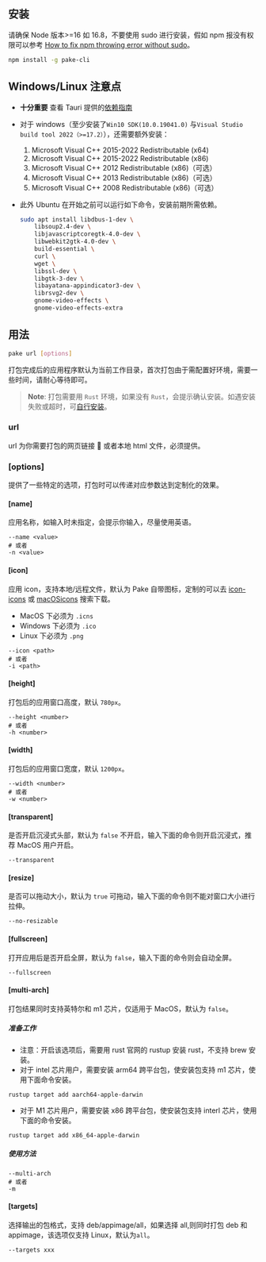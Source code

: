 ## 安装

请确保 Node 版本>=16 如 16.8，不要使用 sudo 进行安装，假如 npm 报没有权限可以参考 [How to fix npm throwing error without sudo](https://stackoverflow.com/questions/16151018/how-to-fix-npm-throwing-error-without-sudo)。

```bash
npm install -g pake-cli
```

## Windows/Linux 注意点

- **十分重要** 查看 Tauri 提供的[依赖指南](https://tauri.app/v1/guides/getting-started/prerequisites)
- 对于 windows（至少安装了`Win10 SDK(10.0.19041.0)` 与`Visual Studio build tool 2022（>=17.2）`），还需要额外安装：

  1. Microsoft Visual C++ 2015-2022 Redistributable (x64)
  2. Microsoft Visual C++ 2015-2022 Redistributable (x86)
  3. Microsoft Visual C++ 2012 Redistributable (x86)（可选）
  4. Microsoft Visual C++ 2013 Redistributable (x86)（可选）
  5. Microsoft Visual C++ 2008 Redistributable (x86)（可选）

- 此外 Ubuntu 在开始之前可以运行如下命令，安装前期所需依赖。

  ```bash
  sudo apt install libdbus-1-dev \
      libsoup2.4-dev \
      libjavascriptcoregtk-4.0-dev \
      libwebkit2gtk-4.0-dev \
      build-essential \
      curl \
      wget \
      libssl-dev \
      libgtk-3-dev \
      libayatana-appindicator3-dev \
      librsvg2-dev \
      gnome-video-effects \
      gnome-video-effects-extra
  ```

## 用法

```bash
pake url [options]
```

打包完成后的应用程序默认为当前工作目录，首次打包由于需配置好环境，需要一些时间，请耐心等待即可。

> **Note**:
> 打包需要用 `Rust` 环境，如果没有 `Rust`，会提示确认安装。如遇安装失败或超时，可[自行安装](https://www.rust-lang.org/tools/install)。

### url

url 为你需要打包的网页链接 🔗 或者本地 html 文件，必须提供。

### [options]

提供了一些特定的选项，打包时可以传递对应参数达到定制化的效果。

#### [name]

应用名称，如输入时未指定，会提示你输入，尽量使用英语。

```shell
--name <value>
# 或者
-n <value>
```

#### [icon]

应用 icon，支持本地/远程文件，默认为 Pake 自带图标，定制的可以去 [icon-icons](https://icon-icons.com) 或 [macOSicons](https://macosicons.com/#/) 搜索下载。

- MacOS 下必须为 `.icns`
- Windows 下必须为 `.ico`
- Linux 下必须为 `.png`

```shell
--icon <path>
# 或者
-i <path>
```

#### [height]

打包后的应用窗口高度，默认 `780px`。

```shell
--height <number>
# 或者
-h <number>
```

#### [width]

打包后的应用窗口宽度，默认 `1200px`。

```shell
--width <number>
# 或者
-w <number>
```

#### [transparent]

是否开启沉浸式头部，默认为 `false` 不开启，输入下面的命令则开启沉浸式，推荐 MacOS 用户开启。

```shell
--transparent
```

#### [resize]

是否可以拖动大小，默认为 `true` 可拖动，输入下面的命令则不能对窗口大小进行拉伸。

```shell
--no-resizable
```

#### [fullscreen]

打开应用后是否开启全屏，默认为 `false`，输入下面的命令则会自动全屏。

```shell
--fullscreen
```

#### [multi-arch]

打包结果同时支持英特尔和 m1 芯片，仅适用于 MacOS，默认为 `false`。

##### 准备工作

- 注意：开启该选项后，需要用 rust 官网的 rustup 安装 rust，不支持 brew 安装。
- 对于 intel 芯片用户，需要安装 arm64 跨平台包，使安装包支持 m1 芯片，使用下面命令安装。

```shell
rustup target add aarch64-apple-darwin
```

- 对于 M1 芯片用户，需要安装 x86 跨平台包，使安装包支持 interl 芯片，使用下面的命令安装。

```shell
rustup target add x86_64-apple-darwin
```

##### 使用方法

```shell
--multi-arch
# 或者
-m
```

#### [targets]

选择输出的包格式，支持 deb/appimage/all，如果选择 all,则同时打包 deb 和 appimage，该选项仅支持 Linux，默认为`all`。

```shell
--targets xxx
```